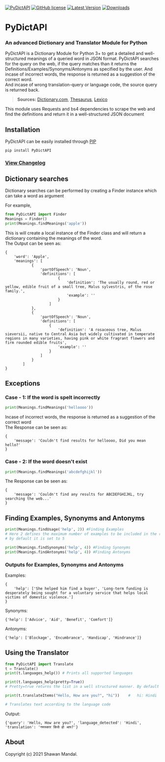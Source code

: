 [![PyDictAPI](https://img.shields.io/badge/PyDictAPI-Stable-limegreen)](https://github.com/imshawan/PyDictAPI)
[![GitHub license](https://img.shields.io/github/license/imshawan/PyDictAPI)](https://github.com/imshawan/PyDictAPI/blob/master/LICENSE.txt)
[![Latest Version](http://img.shields.io/pypi/v/PyDictAPI.svg?style=flat-square)](https://pypi.python.org/pypi/PyDictAPI/)
[![Downloads](https://img.shields.io/pypi/dm/PyDictAPI.svg?style=flat-square)](https://pypi.python.org/pypi/PyDictAPI/)

# PyDictAPI
### An advanced Dictionary and Translator Module for Python

PyDictAPI is a Dictionary Module for Python 3+ to get a detailed and well-structured meanings of a queried word in JSON format. PyDictAPI searches for the query on the web, if the query matches than it returns the Definitions/Examples/Synonyms/Antonyms as specified by the user. And incase of incorrect words, the response is returned as a suggestion of the correct word.<br>
And incase of wrong translation-query or language code, the source query is returned back.

>  **Sources:** [Dictionary.com](https://www.dictionary.com/), [Thesaurus](https://www.thesaurus.com/), [Lexico](https://www.lexico.com/)

This module uses Requests and bs4 dependencies to scrape the web and find the definitions and return it in a well-structured JSON document

## Installation

PyDictAPI can be easily installed through [PIP](https://pip.pypa.io/en/stable/)

```
pip install PyDictAPI
```
### [View Changelog](https://github.com/imshawan/PyDictAPI/blob/master/CHANGELOG.md)

## Dictionary searches

Dictionary searches can be performed by creating a Finder instance which can take a word as argument

For example,

```python
from PyDictAPI import Finder
Meanings = Finder()
print(Meanings.findMeanings('apple'))
```

This is will create a local instance of the Finder class and will return a dictionary containing the meanings of the word. <br>
The Output can be seen as:

```
{
    'word': 'Apple', 
    'meanings': [
            {
                'partOfSpeech': 'Noun', 
                'definitions': [
                        {
                            'definition': 'The usually round, red or yellow, edible fruit of a small tree, Malus sylvestris, of the rose family.', 
                            'example': ''
                        }
                    ]
            }, 
            {
                'partOfSpeech': 'Noun', 
                'definitions': [
                    {
                        'definition': 'A rosaceous tree, Malus sieversii, native to Central Asia but widely cultivated in temperate regions in many varieties, having pink or white fragrant flowers and firm rounded edible fruits', 
                        'example': ''
                    }
                ]
            }
        ]
}                                                                       
```
## Exceptions

### Case - 1: If the word is spelt incorrectly

```python
print(Meanings.findMeanings('helloooo'))
```
Incase of incorrect words, the response is returned as a suggestion of the correct word <br>
The Response can be seen as:

```
{
    'message': 'Couldn't find results for helloooo, Did you mean hello?'
}
```

### Case - 2: If the word doesn't exist

```python
print(Meanings.findMeanings('abcdefghijkl'))
```
The Response can be seen as:

```
{
    'message': 'Couldn't find any results for ABCDEFGHIJKL, try searching the web...'
}
```
## Finding Examples, Synonyms and Antonyms

```python
print(Meanings.findUsage('help', 2)) #Finding Examples
# Here 2 defines the maximum number of examples to be included in the response, 
# by default it is set to 5

print(Meanings.findSynonyms('help', 4)) #Finding Synonyms
print(Meanings.findAntonyms('help', 4)) #Finding Antonyms

```

### Outputs for Examples, Synonyms and Antonyms

Examples: <br>
```
{
    'help': ['She helped him find a buyer', 'Long-term funding is desperately being sought for a voluntary service that helps local victims of domestic violence.']
}
```

Synonyms: <br>
```
{'help': ['Advice', 'Aid', 'Benefit', 'Comfort']}
```

Antonyms: <br>
```
{'help': ['Blockage', 'Encumbrance', 'Handicap', 'Hindrance']}
```

## Using the Translator

```python
from PyDictAPI import Translate
t = Translate()
print(t.languages_help()) # Prints all supported languages

print(t.languages_help(pretty=True))
# Pretty=true returns the list in a well structured manner. By default Pretty is set to False

print(t.translateItems("Hello, How are you?", "hi"))	#	hi: Hindi

# Translates text according to the language code
```
Output:
```
{'query': 'Hello, How are you?', 'language_detected': 'Hindi', 'translation': 'नमस्कार किसे हो आप?'}
```

## About

Copyright (c) 2021 Shawan Mandal.
